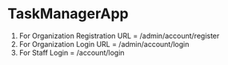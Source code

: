 # TaskManagerApp

1. For Organization Registration URL = /admin/account/register
2. For Organization Login URL = /admin/account/login
3. For Staff Login = /account/login
